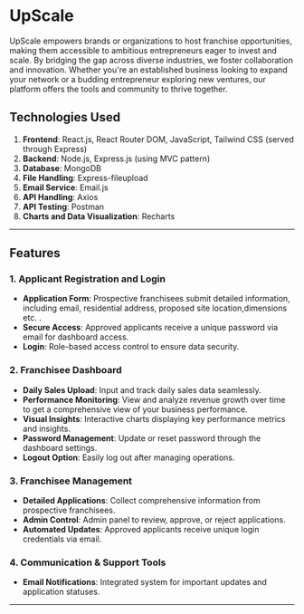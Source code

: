 # UpScale

UpScale empowers brands or organizations to host franchise opportunities, making them accessible to ambitious entrepreneurs eager to invest and scale. By bridging the gap across diverse industries, we foster collaboration and innovation. Whether you're an established business looking to expand your network or a budding entrepreneur exploring new ventures, our platform offers the tools and community to thrive together.

## Technologies Used

1. **Frontend**: React.js, React Router DOM, JavaScript, Tailwind CSS (served through Express)
2. **Backend**: Node.js, Express.js (using MVC pattern)
3. **Database**: MongoDB 
4. **File Handling**: Express-fileupload
5. **Email Service**: Email.js
6. **API Handling**: Axios
7. **API Testing**: Postman
8. **Charts and Data Visualization**: Recharts

---

## Features

### 1. **Applicant Registration and Login**
   - **Application Form**: Prospective franchisees submit detailed information, including email, residential address, proposed site location,dimensions etc.  .
   - **Secure Access**: Approved applicants receive a unique password via email for dashboard access.
   - **Login**: Role-based access control to ensure data security.

### 2. **Franchisee Dashboard**
   - **Daily Sales Upload**: Input and track daily sales data seamlessly.
   - **Performance Monitoring**: View and analyze revenue growth over time to get a comprehensive view of your business performance.
   - **Visual Insights**: Interactive charts displaying key performance metrics and insights.
   - **Password Management**: Update or reset password through the dashboard settings.
   - **Logout Option**: Easily log out after managing operations.

### 3. **Franchisee Management**
   - **Detailed Applications**: Collect comprehensive information from prospective franchisees.
   - **Admin Control**: Admin panel to review, approve, or reject applications.
   - **Automated Updates**: Approved applicants receive unique login credentials via email.
     
### 4. **Communication & Support Tools**
   - **Email Notifications**: Integrated system for important updates and application statuses.
 
---

